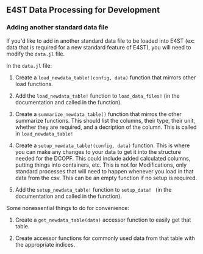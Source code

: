 ## E4ST Data Processing for Development

### Adding another standard data file
If you'd like to add in another standard data file to be loaded into E4ST (ex: data that is required for a new standard feature of E4ST), you will need to modify the `data.jl` file. 

In the `data.jl` file:

1. Create a `load_newdata_table!(config, data)` function that mirrors other load functions. 

2. Add the `load_newdata_table!` function to `load_data_files!` (in the documentation and called in the function). 

3. Create a `summarize_newdata_table()` function that mirros the other summarize functions. This should list the columns, their type, their unit, whether they are required, and a decription of the column. This is called in `load_newdata_table!`

4. Create a `setup_newdata_table!(config, data)` function. This is where you can make any changes to your data to get it into the structure needed for the DCOPF. This could include added calculated columns, putting things into containers, etc. This is not for Modifications, only standard processes that will need to happen whenever you load in that data from the csv. This can be an empty function if no setup is required. 

5. Add the `setup_newdata_table!` function to `setup_data! ` (in the documentation and called in the function).


Some nonessential things to do for convenience: 

1. Create a `get_newdata_table(data)` accessor function to easily get that table. 

2. Create accessor functions for commonly used data from that table with the appropriate indices.